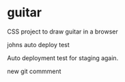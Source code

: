 # guitar
CSS project to draw guitar in a browser

johns auto deploy test

Auto deployment test for staging again.

new git commment
